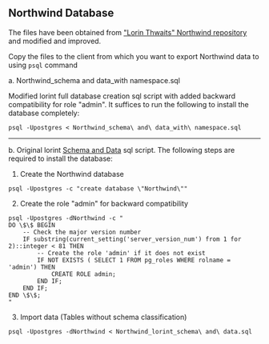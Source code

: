 ## Northwind Database
The files have been obtained from ["Lorin Thwaits" Northwind repository](https://github.com/lorint/Northwind) and modified and improved.

Copy the files to the client from which you want to export Northwind data to using `psql` command

a. Northwind_schema and data_with namespace.sql

Modified lorint full database creation sql script with added backward compatibility for role "admin".
 It suffices to run the following to install the database completely:
```shell
psql -Upostgres < Northwind_schema\ and\ data_with\ namespace.sql
```
---
b. Original lorint <ins>Schema and Data</ins> sql script. The following steps are required to install
 the database:
 1. Create the Northwind database
```shell
psql -Upostgres -c "create database \"Northwind\""
```
 2. Create the role "admin" for backward compatibility
```shell
psql -Upostgres -dNorthwind -c "
DO \$\$ BEGIN
    -- Check the major version number
    IF substring(current_setting('server_version_num') from 1 for 2)::integer < 81 THEN
        -- Create the role 'admin' if it does not exist
        IF NOT EXISTS ( SELECT 1 FROM pg_roles WHERE rolname = 'admin') THEN
            CREATE ROLE admin;
        END IF;
    END IF;
END \$\$;
"
```
 3. Import data (Tables without schema classification)
```shell
psql -Upostgres -dNorthwind < Northwind_lorint_schema\ and\ data.sql
```

